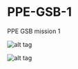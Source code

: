 # PPE-GSB-1
PPE GSB mission 1

![alt tag](https://user-images.githubusercontent.com/37068099/38558004-1f5ab9e0-3ccf-11e8-9811-bff68a5ba46b.png)

![alt tag](https://user-images.githubusercontent.com/37068099/38558018-27ff71c6-3ccf-11e8-8cb3-7d3cae34cb2f.png)
